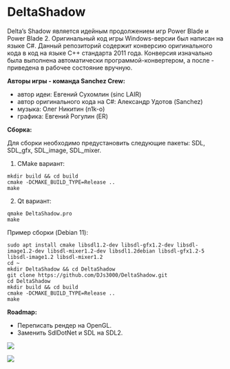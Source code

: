 # DeltaShadow
Delta’s Shadow является идейным продолжением игр Power Blade и Power Blade 2. Оригинальный код игры Windows-версии был написан на языке C#. Данный репозиторий содержит конверсию оригинального кода в код на языке C++ стандарта 2011 года. Конверсия изначально была выполнена автоматически программой-конвертером, а после - приведена в рабочее состояние вручную.

**Авторы игры - команда Sanchez Crew:**
- автор идеи: Евгений Сухомлин (sinc LAIR)
- автор оригинального кода на C#: Александр Удотов (Sanchez)
- музыка: Олег Никитин (n1k-o)
- графика: Евгений Рогулин (ER)

**Сборка:**

Для сборки необходимо предустановить следующие пакеты: SDL, SDL_gfx, SDL_image, SDL_mixer.

1) CMake вариант:
```
mkdir build && cd build
cmake -DCMAKE_BUILD_TYPE=Release ..
make
```
2) Qt вариант:
```
qmake DeltaShadow.pro
make
```
Пример сборки (Debian 11):
```
sudo apt install cmake libsdl1.2-dev libsdl-gfx1.2-dev libsdl-image1.2-dev libsdl-mixer1.2-dev libsdl1.2debian libsdl-gfx1.2-5 libsdl-image1.2 libsdl-mixer1.2
cd ~
mkdir DeltaShadow && cd DeltaShadow
git clone https://github.com/DJs3000/DeltaShadow.git
cd DeltaShadow
mkdir build && cd build
cmake -DCMAKE_BUILD_TYPE=Release ..
make
```

**Roadmap:**
- Переписать рендер на OpenGL.
- Заменить SdlDotNet и SDL на SDL2.

![](https://i.ibb.co/ctVSpS2/01.jpg)

![](https://i.ibb.co/hMKYxxC/02.png)
